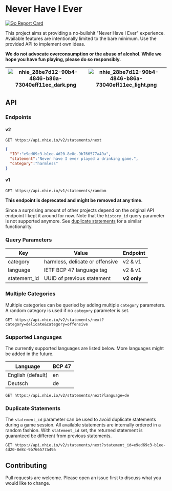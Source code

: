 # Never Have I Ever

[![Go Report Card](https://goreportcard.com/badge/github.com/jonasknobloch/nhie)](https://goreportcard.com/report/github.com/jonasknobloch/nhie)

This project aims at providing a no-bullshit "Never Have I Ever" experience.
Available features are intentionally limited to the bare minimum.
Use the provided API to implement own ideas.

**We do not advocate overconsumption or the abuse of alcohol.
While we hope you have fun playing, please do so responsibly.**

| ![nhie_28be7d12-90b4-4846-b86a-73040eff11ec_dark.png](nhie_28be7d12-90b4-4846-b86a-73040eff11ec_dark.png)  | ![nhie_28be7d12-90b4-4846-b86a-73040eff11ec_light.png](nhie_28be7d12-90b4-4846-b86a-73040eff11ec_light.png) |
|------------------------------------------------------------------------------------------------------------|-------------------------------------------------------------------------------------------------------------|

## API

### Endpoints

#### v2

```http request
GET https://api.nhie.io/v2/statements/next
```

```json
{
  "ID":"e9ed69c3-b1ee-4d20-8e8c-9b766577a49a",
  "statement":"Never have I ever played a drinking game.",
  "category":"harmless"
}
```

#### v1

```http request
GET https://api.nhie.io/v1/statements/random
```

**This endpoint is deprecated and might be removed at any time.**

Since a surprising amount of other projects depend on the original API endpoint I kept it around for now.
Note that the `history_id` query parameter is not supported anymore. See [duplicate statements](#duplicate-statements)
for a similar functionality.

### Query Parameters

| Key          | Value                           | Endpoint    |
|--------------|---------------------------------|-------------|
| category     | harmless, delicate or offensive | v2 & v1     |
| language     | IETF BCP 47 language tag        | v2 & v1     |
| statement_id | UUID of previous statement      | **v2 only** |

### Multiple Categories

Multiple categories can be queried by adding multiple `category` parameters.
A random category is used if no `category` parameter is set.

```http request
GET https://api.nhie.io/v2/statements/next?category=delicate&category=offensive
```

### Supported Languages

The currently supported languages are listed below. More languages might be added in the future.

| Language          | BCP 47 |
|-------------------|--------|
| English (default) | en     |
| Deutsch           | de     |

```http request
GET https://api.nhie.io/v2/statements/next?language=de
```

### Duplicate Statements

The `statement_id` parameter can be used to avoid duplicate statements during a game session.
All available statements are internally ordered in a random fashion. With `statement_id` set,
the returned statement is guaranteed be different from previous statements.

```http request
GET https://api.nhie.io/v2/statements/next?statement_id=e9ed69c3-b1ee-4d20-8e8c-9b766577a49a
```

## Contributing

Pull requests are welcome. Please open an issue first to discuss what you would like to change.
